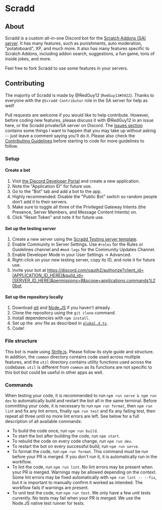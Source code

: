 # Scradd

## About

Scradd is a custom all-in-one Discord bot for the [Scratch Addons (SA) server](https://discord.gg/FPv957V6SD). It has many features, such as punishments, auto moderation, "potatoboard", XP, and much more. It also has many features specific to Scratch Addons, including addon search, suggestions, a fun game, tons of inside jokes, and more.

Feel free to fork Scradd to use some features in your servers.

## Contributing

The majority of Scradd is made by @RedGuy12 (`RedGuy13#5922`). Thanks to everyone with the `@Scradd Contributor` role in the SA server for help as well!

Pull requests are welcome if you would like to help contribute. However, before coding new features, please discuss it with @RedGuy12 in an issue here, or the Scradd private/SA server on Discord. The [issues section](https://github.com/scratchaddons-community/scradd/issues?q=is%3Aissue+is%3Aopen) contains some things I want to happen that you may take up without asking -- just leave a comment saying you'll do it. Please also check the [Contributing Guidelines](/.github/CONTRIBUTING.md) before starting to code for more guidelines to follow.

### Setup

#### Create a bot

1. Visit [the Discord Developer Portal](https://discord.com/developers/applications) and create a new application.
2. Note the "Application ID" for future use.
3. Go to the "Bot" tab and add a bot to the app.
4. Highly recommended: Disable the "Public Bot" switch so random people don’t add it to their servers.
5. Make sure to toggle all three of the Privileged Gateway Intents (the Presence, Server Members, and Message Content Intents) on.
6. Click "Reset Token" and note it for future use.

#### Set up the testing server

1. Create a new server using the [Scradd Testing server template](https://discord.new/htbTxKBq6EVp).
2. Enable Community in Server Settings. Use `#roles` for the Rules or Guidelines channel and `#mod-logs` for the Community Updates Channel.
3. Enable Developer Mode in your User Settings -> Advanced.
4. Right-click on your new testing server, copy its ID, and note it for future use.
5. Invite your bot at https://discord.com/oauth2/authorize?client_id=[APPLICATION_ID_HERE]&guild_id=[SERVER_ID_HERE]&permissions=8&scope=applications.commands%20bot

#### Set up the repository locally

1. Download [git](https://git-scm.com) and [Node.JS](https://nodejs.org) if you haven’t already.
2. Clone the repository using the `git clone` command.
3. Install dependencies with `npm install`.
4. Set up the .env file as described in [`global.d.ts`](/common/types/global.d.ts#L45L58).
5. Code!

### File structure

This bot is made using [Strife.js](https://github.com/RedGuy12/strife.js). Please follow its style guide and structure. In addition, the `common` directory contains code used across multiple features, and the `util` directory contains utility functions used across the codebase. `util` is different from `common` as its functions are not specific to this bot but could be useful in other apps as well.

### Commands

When testing your code, it is recommended to run `npm run serve & npm run dev` to automatically build and restart the bot all in the same terminal. Before committing your code, it is necessary to run `npm run format`, then `npm run lint` and fix any lint errors, finally `npm run test` and fix any failing test, then repeat all three until no more lint errors are left. See below for a full description of all available commands:

-   To build the code once, run `npm run build`.
-   To start the bot after building the code, run `npm start`.
-   To rebuild the code on every code change, run `npm run dev`.
-   To restart the bot on every successful build, run `npm run serve`.
-   To format the code, run `npm run format`. This command must be run before your PR is merged. If you don't run it, it is automatically run in the workflow.
-   To lint the code, run `npm run lint`. No lint errors may be present when your PR is merged. Warnings may be allowed depending on the context. Some lint errors may be fixed automatically with `npm run lint -- --fix`, but it is important to manually confirm it worked as intended. The workflow fails if warnings are present.
-   To unit test the code, run `npm run test`. We only have a few unit tests currently. No tests may fail when your PR is merged. We use the Node.JS native test runner for tests.
